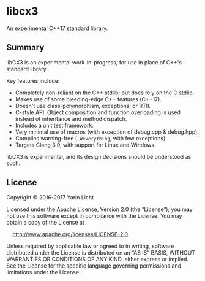 # libcx3

An experimental C++17 standard library.

## Summary

libCX3 is an experimental work-in-progress, for use in place of C++'s standard library.

Key features include:

* Completely non-reliant on the C++ stdlib; but does rely on the C stdlib.
* Makes use of some bleeding-edge C++ features (C++17).
* Doesn't use class-polymorphism, exceptions, or RTII.
* C-style API. Object composition and function overloading is used instead of inheritance and method dispatch.
* Includes a unit test framework.
* Very minimal use of macros (with exception of debug.cpp & debug.hpp).
* Compiles warning-free (`-Weverything`, with few exceptions).
* Targets Clang 3.9, with support for Linux and Windows.

libCX3 is experimental, and its design decisions should be understood as such.

## License

Copyright © 2016-2017 Yarin Licht

Licensed under the Apache License, Version 2.0 (the “License”);
you may not use this software except in compliance with the License.
You may obtain a copy of the License at

&nbsp;&nbsp;&nbsp;&nbsp;http://www.apache.org/licenses/LICENSE-2.0

Unless required by applicable law or agreed to in writing, software
distributed under the License is distributed on an “AS IS” BASIS,
WITHOUT WARRANTIES OR CONDITIONS OF ANY KIND, either express or implied.
See the License for the specific language governing permissions and
limitations under the License.


